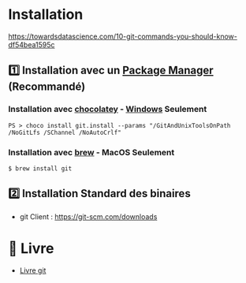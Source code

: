 # Installation


https://towardsdatascience.com/10-git-commands-you-should-know-df54bea1595c

## :one: Installation avec un [Package Manager](../P.Plateformes/P.PackageManager) (Recommandé)

### Installation avec [chocolatey](https://chocolatey.org) - [Windows](../P.Plateformes/P.PackageManager/Windows.md) Seulement


```
PS > choco install git.install --params "/GitAndUnixToolsOnPath /NoGitLfs /SChannel /NoAutoCrlf"
```

### Installation avec [brew](https://brew.sh) - MacOS Seulement


```
$ brew install git
```

## :two: Installation Standard des binaires

* git Client : https://git-scm.com/downloads  


# :blue_book: Livre

* [Livre git](https://git-scm.com/book/fr/v2)


